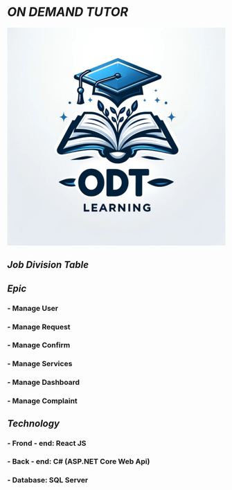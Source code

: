 # _ON DEMAND TUTOR_ 
![My Image](images/z5520680443558_906c7220fd17b60865cf37008a573767.jpg)
## ___Job Division Table___

## ___Epic___
### - Manage User 
### - Manage Request
### - Manage Confirm
### - Manage Services
### - Manage Dashboard
### - Manage Complaint

## ___Technology___
### - Frond - end: React JS
### - Back - end: C# (ASP.NET Core Web Api)
### - Database: SQL Server
